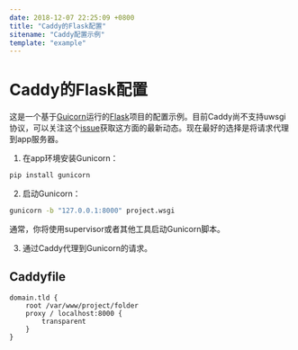 ```yaml
---
date: 2018-12-07 22:25:09 +0800
title: "Caddy的Flask配置"
sitename: "Caddy配置示例"
template: "example"
---
```


# Caddy的Flask配置

这是一个基于[Guicorn](http://gunicorn.org/)运行的[Flask](http://flask.pocoo.org/)项目的配置示例。目前Caddy尚不支持uwsgi协议，可以关注这个[issue](https://github.com/mholt/caddy/issues/176)获取这方面的最新动态。现在最好的选择是将请求代理到app服务器。

1. 在app环境安装Gunicorn：

```bash
pip install gunicorn
```

2. 启动Gunicorn：

```bash
gunicorn -b "127.0.0.1:8000" project.wsgi
```

通常，你将使用supervisor或者其他工具启动Gunicorn脚本。

3. 通过Caddy代理到Gunicorn的请求。

## Caddyfile

```caddy
domain.tld {
    root /var/www/project/folder
    proxy / localhost:8000 {
        transparent
    }
}
```
